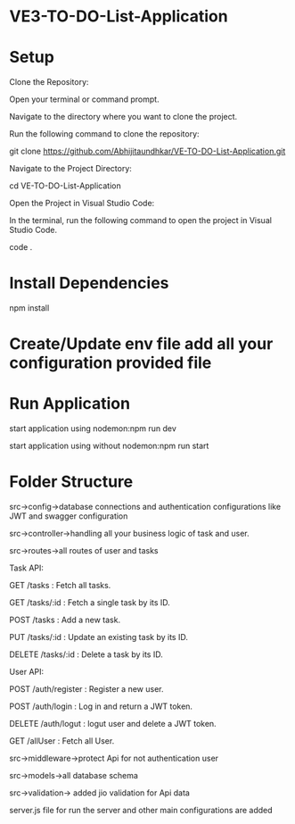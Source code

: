 # VE3-TO-DO-List-Application

# Setup

Clone the Repository:

Open your terminal or command prompt.

Navigate to the directory where you want to clone the project.

Run the following command to clone the repository:

git clone https://github.com/Abhijitaundhkar/VE-TO-DO-List-Application.git

Navigate to the Project Directory:

cd VE-TO-DO-List-Application

Open the Project in Visual Studio Code:

In the terminal, run the following command to open the project in Visual Studio Code.

code .

# Install Dependencies

npm install

# Create/Update env file add all your configuration provided file

# Run Application

start application using nodemon:npm run dev

start application using without nodemon:npm run start

# Folder Structure

src->config->database connections and authentication configurations like JWT and swagger configuration

src->controller->handling all your business logic of task and user.

src->routes->all routes of user and tasks

Task API:

GET /tasks : Fetch all tasks.

GET /tasks/:id : Fetch a single task by its ID.

POST /tasks : Add a new task.

PUT /tasks/:id : Update an existing task by its ID.

DELETE /tasks/:id : Delete a task by its ID.

User API:

POST /auth/register : Register a new user.

POST /auth/login : Log in and return a JWT token.

DELETE /auth/logut : logut user and delete a JWT token.

GET /allUser : Fetch all User.


src->middleware->protect Api for not authentication user

src->models->all database schema

src->validation-> added jio validation for Api data

server.js file for run the server and other main configurations are added
